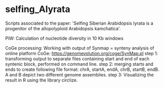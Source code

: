 # selfing_Alyrata
Scripts associated to the paper: 'Selfing Siberian Arabidopsis lyrata is a progenitor of the allopolyploid Arabidopsis kamchatica'. 

PiW: Calculation of nucleotide diversity in 10 Kb windows

CoGe processing: Working with output of Synmap = synteny analysis of online platform CoGe: https://genomevolution.org/coge/SynMap.pl
  step 1: transforming output to separate files containing start and end of each syntenic block, performed on command line.
  step 2: merging starts and ends to create following file format: chrA, startA, endA, chrB, startB, endB. A and B depict two different genome assemblies. 
  step 3: Visualizing the result in R using the library circlize. 
  
 

